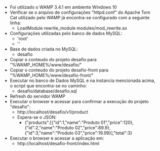 - Foi utilizado o WAMP 3.4.1 em ambiente Windows 10
- Verificar se o arquivo de configurações "httpd.conf" do Apache Tom Cat utilizado pelo WAMP já encontra-se configurado com a seguinte linha:
    * LoadModule rewrite_module modules/mod_rewrite.so
- Configurações utilizadas pelo banco de dados MySQL:
    * 'root'
    * ''
- Base de dados criada no MySQL:
    * desafio
- Copiar o conteudo do projeto desafio para "%WAMP_HOME%/www/desafio/"
- Copiar o conteudo do projeto desafio-front para "%WAMP_HOME%/www/desafio-front/"
- Executar no banco de Dados MySQL e na instancia mencionada acima, o script que encontra-se no caminho:
    * desafio/database/desafio.sql
- Refresh do servidor WAMP
- Executar o browser e acessar para confirmar a execução do projeto "desafio":
    * http://localhost/desafio/v1/product
    * Espera-se o JSON: 
        * {"products":[{"id":1,"name":"Produto 01","price":120},{"id":2,"name":"Produto 02","price":89.9},{"id":3,"name":"Produto 03","price":19.99}],"total":3}
- Executar o browser e acessar a aplicação em:
    * http://localhost/desafio-front/index.html